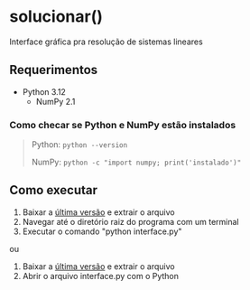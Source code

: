 # solucionar()

Interface gráfica pra resolução de sistemas lineares

## Requerimentos

- Python 3.12
  - NumPy 2.1

### Como checar se Python e NumPy estão instalados

> Python: `python --version`
>
> NumPy:  `python -c "import numpy; print('instalado')"`

## Como executar

1. Baixar a [última versão](https://github.com/lauraonline/solucionar/releases) e extrair o arquivo
2. Navegar até o diretório raiz do programa com um terminal
3. Executar o comando "python interface.py"

ou

1. Baixar a [última versão](https://github.com/lauraonline/solucionar/releases) e extrair o arquivo
2. Abrir o arquivo interface.py com o Python

